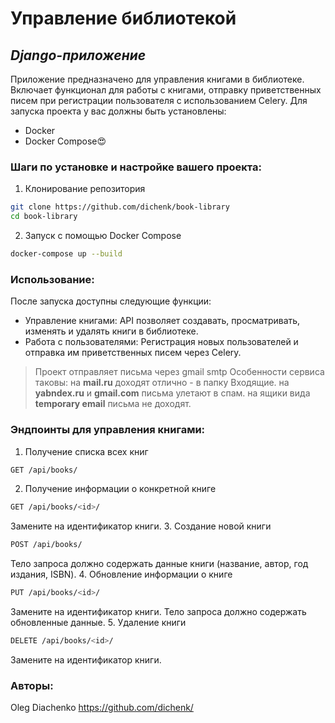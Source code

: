 # Управление библиотекой
## _Django-приложение_
Приложение предназначено для управления книгами в библиотеке. Включает функционал для работы с книгами, отправку приветственных писем при регистрации пользователя с использованием Celery.
Для запуска проекта у вас должны быть установлены:
- Docker
- Docker Compose😍

### Шаги по установке и настройке вашего проекта:
1. Клонирование репозитория
```sh
git clone https://github.com/dichenk/book-library
cd book-library
```
2. Запуск с помощью Docker Compose
```sh
docker-compose up --build
```

### Использование:
После запуска доступны следующие функции:
- Управление книгами: API позволяет создавать, просматривать, изменять и удалять книги в библиотеке.
- Работа с пользователями: Регистрация новых пользователей и отправка им приветственных писем через Celery.
> Проект отправляет письма через gmail smtp
> Особенности сервиса таковы: 
> на **mail.ru** доходят отлично - в папку Входящие.
> на **yabndex.ru** и **gmail.com** письма улетают в спам.
> на ящики вида **temporary email** письма не доходят.

### Эндпоинты для управления книгами:
1. Получение списка всех книг
```sh
GET /api/books/
```
2. Получение информации о конкретной книге
```sh
GET /api/books/<id>/
```
Замените <id> на идентификатор книги.
3. Создание новой книги
```sh
POST /api/books/
```
Тело запроса должно содержать данные книги (название, автор, год издания, ISBN).
4. Обновление информации о книге
```sh
PUT /api/books/<id>/
```
Замените <id> на идентификатор книги. Тело запроса должно содержать обновленные данные.
5. Удаление книги
```sh
DELETE /api/books/<id>/
```
Замените <id> на идентификатор книги.

### Авторы:
Oleg Diachenko
https://github.com/dichenk/

